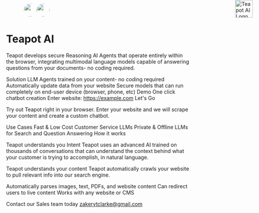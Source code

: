 <div style="width:35vw;text-align: right; vertical-align:middle;position:fixed;z-index:100;top:0;left:10px;padding-top:10px;padding-right:10px;">
            <a target="_blank" style="margin-top:0px;" href="https://discord.gg/hPxGSn5dST"><img style="width:35px;vertical-align: bottom;border-radius:50%;" src="./assets/logo_discord.png"></a><a target="_blank" style="margin-top:0px;" href="https://huggingface.co/teapotai"><img style="width:35px;vertical-align: bottom;border-radius:50%;" src="./assets/logo_hf.png"></a>
<!-- <a target="_blank"  style="margin-top:0px;overflow:hidden;"  href="https://teapotai.com/TOS"><img
    style="width:35px;vertical-align: bottom;border-radius:50%;overflow:hidden;"
    src="./assets/copyright.png" /></a> -->
</div>
                        
<img src="./assets/logo.gif" style="min-width:100px;width:5vw;border:none;box-shadow: none;position:fixed;top:0;right:10px;z-index:1000;" alt="Teapot AI Logo">

<style>
  #forkme_banner{
    display:none;
  }
</style>

# Teapot AI

Teapot develops secure Reasoning AI Agents that operate entirely within the browser, integrating multimodal language models capable of answering questions from your documents- no coding required.

Solution
LLM Agents trained on your content- no coding required
Automatically update data from your website
Secure models that can run completely on end-user device (browser, phone, etc)
Demo
One click chatbot creation
Enter website:
https://example.com
 Let's Go

Try out Teapot right in your browser. Enter your website and we will scrape your content and create a custom chatbot.

Use Cases
Fast & Low Cost Customer Service LLMs
Private & Offline LLMs for Search and Question Answering
How it works


Teapot understands you Intent
Teapot uses an advanced AI trained on thousands of conversations that can understand the context behind what your customer is trying to accomplish, in natural language.

Teapot understands your content
Teapot automatically crawls your website to pull relevant info into our search engine.

Automatically parses images, text, PDFs, and website content
Can redirect users to live content
Works with any website or CMS

Contact our Sales team today
zakerytclarke@gmail.com
